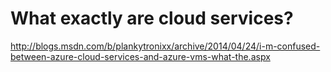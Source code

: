 # What exactly are cloud services?

http://blogs.msdn.com/b/plankytronixx/archive/2014/04/24/i-m-confused-between-azure-cloud-services-and-azure-vms-what-the.aspx
